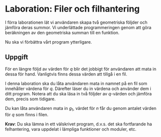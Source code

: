 # Laboration: Filer och filhantering

I förra laborationen lät vi användaren skapa två geometriska följder och 
jämföra deras summor. Vi underlättade programmeringen genom att göra 
beräkningen av den geometriska summan till en funktion.

Nu ska vi förbättra vårt program ytterligare.


## Uppgift

För en längre följd av värden för $q$ blir det jobbigt för användaren att mata 
in dessa för hand. Vanligtvis finns dessa värden att tillgå i en fil.

I denna laboration ska du låta användaren mata in namnet på en fil som 
innehåller värdena för $q$. Därefter läser du in värdena och använder dem i 
ditt program. Notera att du ska läsa in två följder av $q$-värden och jämföra 
dem, precis som tidigare.

Du kan låta användaren mata in $g_1$, värdet för $n$ får du genom antalet 
värden för $q$ som finns i filen.

**Krav**: Du ska lämna in ett välskrivet program, d.v.s. det ska fortfarande ha 
felhantering, vara uppdelat i lämpliga funktioner och moduler, etc.
